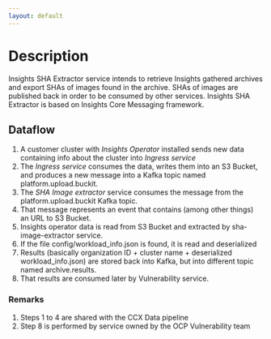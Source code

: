 ```yaml
---
layout: default
---
```

# Description

Insights SHA Extractor service intends to retrieve Insights gathered archives
and export SHAs of images found in the archive. SHAs of images are published
back in order to be consumed by other services. Insights SHA Extractor is based
on Insights Core Messaging framework.

## Dataflow

1.  A customer cluster with *Insights Operator* installed sends new data containing info about the
    cluster into *Ingress service*
2.  The *Ingress service* consumes the data, writes them into an S3 Bucket, and produces a new
    message into a Kafka topic named <span class="title-ref">platform.upload.buckit</span>.
3.  The *SHA Image extractor* service consumes the message from the <span
    class="title-ref">platform.upload.buckit</span> Kafka topic.
4.  That message represents an event that contains (among other things) an URL to S3 Bucket.
5.  Insights operator data is read from S3 Bucket and extracted by <span
    class="title-ref">sha-image-extractor</span> service.
6.  If the file <span class="title-ref">config/workload_info.json</span> is found, it is read and
    deserialized
7.  Results (basically <span class="title-ref">organization ID</span> + <span
    class="title-ref">cluster name</span> + deserialized <span
    class="title-ref">workload_info.json</span>) are stored back into Kafka, but into different
    topic named <span class="title-ref">archive.results</span>.
8.  That results are consumed later by Vulnerability service.

### Remarks

1.  Steps 1 to 4 are shared with the CCX Data pipeline
2.  Step 8 is performed by service owned by the OCP Vulnerability team
